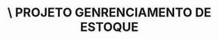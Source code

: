 #                                  <p  align="center"> <span></span>\ PROJETO GENRENCIAMENTO DE ESTOQUE <br><span></span><br> </p>
